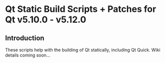 # Qt Static Build Scripts + Patches for Qt v5.10.0 - v5.12.0

## Introduction
These scripts help with the building of Qt statically, including Qt Quick.
Wiki details coming soon...
